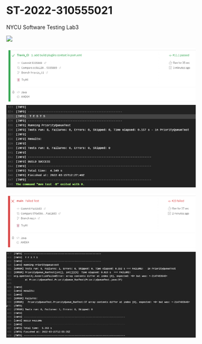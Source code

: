 # ST-2022-310555021

NYCU Software Testing Lab3

![](https://travis-ci.com/dcfvgb123456/310555021.svg?branch=main)

![](screenshots/pass_status.png)
![](screenshots/pass.png)


![](screenshots/failed_status.png)
![](screenshots/fail.png)


